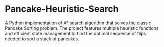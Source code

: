# Pancake-Heuristic-Search
A Python implementation of A* search algorithm that solves the classic Pancake Sorting problem. The project features multiple heuristic functions and efficient state management to find the optimal sequence of flips needed to sort a stack of pancakes.
